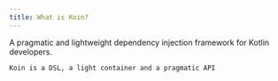 ```yaml
---
title: What is Koin?
---
```


 
A pragmatic and lightweight dependency injection framework for Kotlin developers.

`Koin is a DSL, a light container and a pragmatic API`

